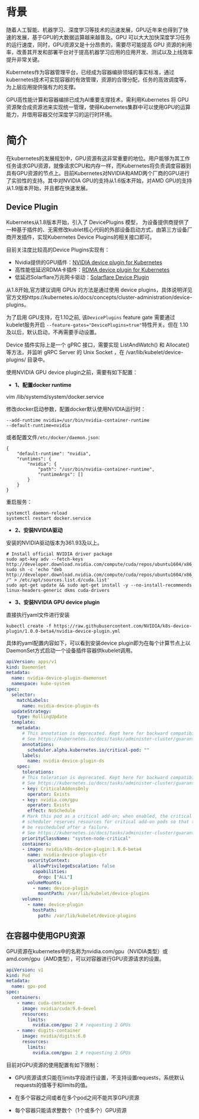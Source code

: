 ﻿# 背景
随着人工智能、机器学习、深度学习等技术的迅速发展，GPU近年来也得到了快速的发展，基于GPU的大数据运算越来越普及。GPU 可以大大加快深度学习任务的运行速度，同时，GPU资源又是十分昂贵的，需要尽可能提高 GPU 资源的利用率，改善其开发和部署平台对于提高机器学习应用的应用开发、测试以及上线效率提升非常关键。

Kubernetes作为容器管理平台，已经成为容器编排领域的事实标准，通过kubernetes技术可实现容器的有效管理，资源的合理分配，任务的高效调度等，为上层应用提供强有力的支撑。

GPU高性能计算和容器编排已成为AI重要支撑技术，需利用Kubernetes 将 GPU 资源聚合成资源池来实现统一管理，使得Kubernetes集群中可以使用GPU的运算能力，并借用容器交付深度学习的运行时环境。

# 简介

在kubernetes的发展规划中，GPU资源有这非常重要的地位。用户能够为其工作任务请求GPU资源，就像请求CPU和内存一样，而Kubernetes将负责调度容器到具有GPU资源的节点上。目前Kubernetes对NVIDIA和AMD两个厂商的GPU进行了实验性的支持。其中对NVIDIA GPU的支持从1.6版本开始，对AMD GPU的支持从1.9版本开始，并且都在快速发展。

## Device Plugin 

Kubernetes从1.8版本开始，引入了 DevicePlugins 模型， 为设备提供商提供了一种基于插件的、无需修改kublet核心代码的外部设备启动方式，由第三方设备厂商开发插件，实现Kubernetes Device Plugins的相关接口即可。 

目前关注度比较高的Device Plugins实现有：

- Nvidia提供的GPU插件：[NVIDIA device plugin for Kubernetes](https://github.com/NVIDIA/k8s-device-plugin)
- 高性能低延迟RDMA卡插件：[RDMA device plugin for Kubernetes](https://github.com/hustcat/k8s-rdma-device-plugin.git)
- 低延迟Solarflare万兆网卡驱动：[Solarflare Device Plugin](https://github.com/vikaschoudhary16/sfc-device-plugin)

从1.8开始,官方建议调用 GPUs 的方法是通过使用 device plugins，具体说明详见官方文档https://kubernetes.io/docs/concepts/cluster-administration/device-plugins。

为了启用 GPU支持，在1.10之前, 该`DevicePlugins` feature gate 需要通过kubelet服务开启 `--feature-gates="DevicePlugins=true"`特性开关。但在 1.10及以后，默认启动，不再需要手动设置。

Device 插件实际上是一个 gPRC 接口，需要实现 ListAndWatch() 和 Allocate() 等方法，并监听 gRPC Server 的 Unix Socket ，在 /var/lib/kubelet/device-plugins/ 目录中。 

使用NVIDIA GPU device plugin之前，需要有如下配置：

- **1、配置docker runtime**

vim /lib/systemd/system/docker.service

修改docker启动参数，配置docker默认使用NVIDIA运行时：

```
--add-runtime nvidia=/usr/bin/nvidia-container-runtime
--default-runtime=nvidia
```

或者配置文件`/etc/docker/daemon.json`:

```
{
    "default-runtime": "nvidia",
    "runtimes": {
        "nvidia": {
            "path": "/usr/bin/nvidia-container-runtime",
            "runtimeArgs": []
        }
    }
}
```

重启服务：

```
systemctl daemon-reload
systemctl restart docker.service
```

- **2、安装NVIDIA驱动**

安装的NVIDIA驱动版本为361.93及以上。

```
# Install official NVIDIA driver package
sudo apt-key adv --fetch-keys http://developer.download.nvidia.com/compute/cuda/repos/ubuntu1604/x86_64/7fa2af80.pub
sudo sh -c 'echo "deb http://developer.download.nvidia.com/compute/cuda/repos/ubuntu1604/x86_64 /" > /etc/apt/sources.list.d/cuda.list'
sudo apt-get update && sudo apt-get install -y --no-install-recommends linux-headers-generic dkms cuda-drivers
```

- **3、安装NVIDIA GPU device plugin**

直接执行yaml文件进行安装

```
kubectl create -f https://raw.githubusercontent.com/NVIDIA/k8s-device-plugin/1.0.0-beta4/nvidia-device-plugin.yml
```

具体的yaml配置内容如下，可以看到安装device plugin即为在每个计算节点上以DaemonSet方式启动一个设备插件容器供kubelet调用。

```yaml
apiVersion: apps/v1
kind: DaemonSet
metadata:
  name: nvidia-device-plugin-daemonset
  namespace: kube-system
spec:
  selector:
    matchLabels:
      name: nvidia-device-plugin-ds
  updateStrategy:
    type: RollingUpdate
  template:
    metadata:
      # This annotation is deprecated. Kept here for backward compatibility
      # See https://kubernetes.io/docs/tasks/administer-cluster/guaranteed-scheduling-critical-addon-pods/
      annotations:
        scheduler.alpha.kubernetes.io/critical-pod: ""
      labels:
        name: nvidia-device-plugin-ds
    spec:
      tolerations:
      # This toleration is deprecated. Kept here for backward compatibility
      # See https://kubernetes.io/docs/tasks/administer-cluster/guaranteed-scheduling-critical-addon-pods/
      - key: CriticalAddonsOnly
        operator: Exists
      - key: nvidia.com/gpu
        operator: Exists
        effect: NoSchedule
      # Mark this pod as a critical add-on; when enabled, the critical add-on
      # scheduler reserves resources for critical add-on pods so that they can
      # be rescheduled after a failure.
      # See https://kubernetes.io/docs/tasks/administer-cluster/guaranteed-scheduling-critical-addon-pods/
      priorityClassName: "system-node-critical"
      containers:
      - image: nvidia/k8s-device-plugin:1.0.0-beta4
        name: nvidia-device-plugin-ctr
        securityContext:
          allowPrivilegeEscalation: false
          capabilities:
            drop: ["ALL"]
        volumeMounts:
          - name: device-plugin
            mountPath: /var/lib/kubelet/device-plugins
      volumes:
        - name: device-plugin
          hostPath:
            path: /var/lib/kubelet/device-plugins
```

## 在容器中使用GPU资源

GPU资源在kubernetes中的名称为nvidia.com/gpu（NVIDIA类型）或amd.com/gpu（AMD类型），可以对容器进行GPU资源请求的设置。

```yaml
apiVersion: v1
kind: Pod
metadata:
  name: gpu-pod
spec:
  containers:
    - name: cuda-container
      image: nvidia/cuda:9.0-devel
      resources:
        limits:
          nvidia.com/gpu: 2 # requesting 2 GPUs
    - name: digits-container
      image: nvidia/digits:6.0
      resources:
        limits:
          nvidia.com/gpu: 2 # requesting 2 GPUs
```

目前对GPU资源的使用配置有如下限制：

- GPU资源请求只能在limits字段进行设置，不支持设置requests，系统默认requests的值等于和limits的值。

- 在多个容器之间或者在多个pod之间不能共享GPU资源
- 每个容器只能请求整数个（1个或多个）GPU资源